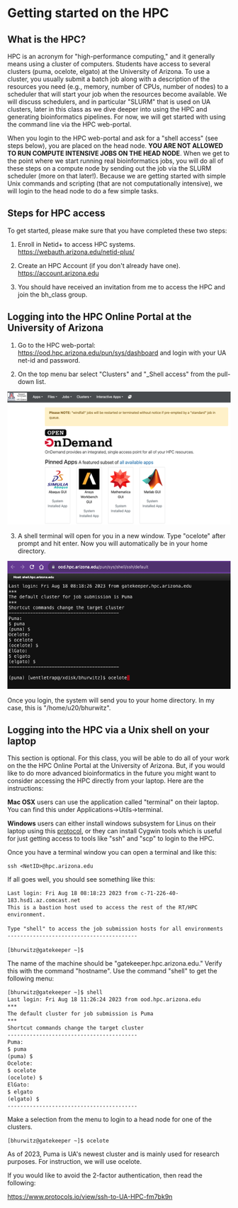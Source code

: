 # Getting started on the HPC

## What is the HPC?

HPC is an acronym for "high-performance computing," and it generally means using a cluster of computers.  Students have access to several clusters (puma, ocelote, elgato) at the University of Arizona.  To use a cluster, you usually submit a batch job along with a description of the resources you need (e.g., memory, number of CPUs, number of nodes) to a scheduler that will start your job when the resources become available.  We will discuss schedulers, and in particular "SLURM" that is used on UA clusters, later in this class as we dive deeper into using the HPC and generating bioinformatics pipelines. For now, we will get started with using the command line via the HPC web-portal.

When you login to the HPC web-portal and ask for a "shell access" (see steps below), you are placed on the head node. **YOU ARE NOT ALLOWED TO RUN COMPUTE INTENSIVE JOBS ON THE HEAD NODE**. When we get to the point where we start running real bioinformatics jobs, you will do all of these steps on a compute node by sending out the job via the SLURM scheduler (more on that later!). Because we are getting started with simple Unix commands and scripting (that are not computationally intensive), we will login to the head node to do a few simple tasks.

## Steps for HPC access

To get started, please make sure that you have completed these two steps:

1. Enroll in Netid+ to access HPC systems. https://webauth.arizona.edu/netid-plus/

2. Create an HPC Account (if you don't already have one). https://account.arizona.edu

3. You should have received an invitation from me to access the HPC and join the bh_class group.


## Logging into the HPC Online Portal at the University of Arizona

1. Go to the HPC web-portal: https://ood.hpc.arizona.edu/pun/sys/dashboard and login with your UA net-id and password. 

2. On the top menu bar select "Clusters" and "_Shell access" from the pull-down list. 

![HPC Web Portal](image.png)

3. A shell terminal will open for you in a new window. Type "ocelote" after prompt and hit enter. Now you will automatically be in your home directory.  

![HPC Unix shell on the head node](image-1.png)

Once you login, the system will send you to your home directory. In my case, this is "/home/u20/bhurwitz". 

## Logging into the HPC via a Unix shell on your laptop

This section is optional. For this class, you will be able to do all of your work on the the HPC Online Portal at the University of Arizona. But, if you would like to do more advanced bioinformatics in the future you might want to consider accessing the HPC directly from your laptop. Here are the instructions: 

**Mac OSX** users can use the application called "terminal" on their laptop. You can find this under Applications->Utils->terminal. 

**Windows** users can either install windows subsystem for Linus on their laptop using this [protocol](https://www.protocols.io/view/install-wsl-and-vscode-on-windows-10-q26g78e1klwz/v1), or they can install Cygwin tools which is useful for just getting access to tools like "ssh" and "scp" to login to the HPC. 

Once you have a terminal window you can open a terminal and like this:

```
ssh <NetID>@hpc.arizona.edu
```

If all goes well, you should see something like this:

```
Last login: Fri Aug 18 08:18:23 2023 from c-71-226-40-183.hsd1.az.comcast.net
This is a bastion host used to access the rest of the RT/HPC environment.

Type "shell" to access the job submission hosts for all environments
-----------------------------------------

[bhurwitz@gatekeeper ~]$ 

```
 
The name of the machine should be  "gatekeeper.hpc.arizona.edu."  Verify this with the command "hostname<Enter>".  Use the command "shell" to get the following menu:

```
[bhurwitz@gatekeeper ~]$ shell
Last login: Fri Aug 18 11:26:24 2023 from ood.hpc.arizona.edu
***
The default cluster for job submission is Puma
***
Shortcut commands change the target cluster
-----------------------------------------
Puma:
$ puma
(puma) $
Ocelote:
$ ocelote
(ocelote) $
ElGato:
$ elgato
(elgato) $
-----------------------------------------
```

Make a selection from the menu to login to a head node for one of the clusters.

```
[bhurwitz@gatekeeper ~]$ ocelote
```

As of 2023, Puma is UA's newest cluster and is mainly used for research purposes. For instruction, we will use ocelote. 

If you would like to avoid the 2-factor authentication, then read the following:

https://www.protocols.io/view/ssh-to-UA-HPC-fm7bk9n